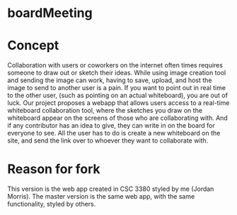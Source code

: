# boardMeeting 

# Concept

Collaboration with users or coworkers on the internet often times requires someone to draw out or sketch their ideas. While using image creation tool and sending the image can work, having to save, upload, and host the image to send to another user is a pain. If you want to point out in real time to the other user, (such as pointing on an actual whiteboard), you are out of luck. Our project proposes a webapp that allows users access to a real-time whiteboard collaboration tool, where the sketches you draw on the whiteboard appear on the screens of those who are collaborating with. And if any contributor has an idea to give, they can write in on the board for everyone to see. All the user has to do is create a new whiteboard on the site, and send the link over to whoever they want to collaborate with.


# Reason for fork

This version is the web app created in CSC 3380 styled by me (Jordan Morris). The master version is the same web app, with the same functionality, styled by others.
